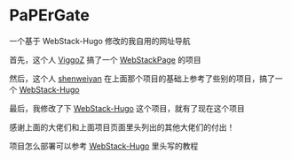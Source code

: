 # PaPErGate

一个基于 WebStack-Hugo 修改的我自用的网址导航

首先，这个人 [ViggoZ](https://github.com/ViggoZ) 搞了一个 [WebStackPage](https://github.com/WebStackPage/WebStackPage.github.io) 的项目

然后，这个人 [shenweiyan](https://github.com/shenweiyan) 在上面那个项目的基础上参考了些别的项目，搞了一个 [WebStack-Hugo](https://github.com/shenweiyan/WebStack-Hugo)

最后，我修改了下 [WebStack-Hugo](https://github.com/shenweiyan/WebStack-Hugo) 这个项目，就有了现在这个项目

感谢上面的大佬们和上面项目页面里头列出的其他大佬们的付出！

项目怎么部署可以参考 [WebStack-Hugo](https://github.com/shenweiyan/WebStack-Hugo) 里头写的教程
